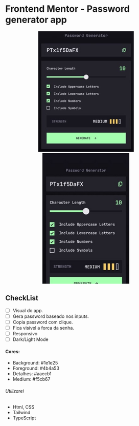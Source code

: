 # Frontend Mentor - Password generator app

<div align="center"><img src="images/first.png"><img src="images/mobile1.png"></div>

## CheckList

- [ ] Visual do app.
- [ ] Gera password baseado nos inputs.
- [ ] Copia password com clique.
- [ ] Fica visivel a forca da senha.
- [ ] Responsivo
- [ ] Dark/Light Mode

#### Cores:

- Background: #1e1e25
- Foreground: #4b4a53
- Detalhes: #aaecb1
- Medium: #f5cb67

###### Utilizarei

- Html, CSS
- Tailwind
- TypeScript
